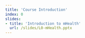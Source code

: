 ```yaml
---
title: 'Course Introduction'
index: 0
slides:
- title: 'Introduction to mHealth'
  url: /slides/L0-mHealth.pptx
---
```

